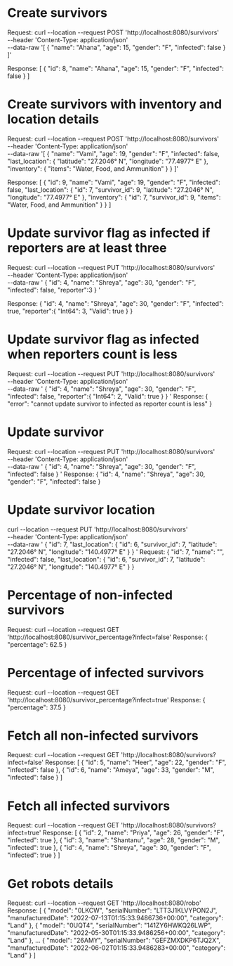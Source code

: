 # Create survivors
Request: 
curl --location --request POST 'http://localhost:8080/survivors' \
--header 'Content-Type: application/json' \
--data-raw '[
    {
        "name": "Ahana",
        "age": 15,
        "gender": "F",
        "infected": false
    }
]'

Response:
[
    {
        "id": 8,
        "name": "Ahana",
        "age": 15,
        "gender": "F",
        "infected": false
    }
]

# Create survivors with inventory and location details
Request:
curl --location --request POST 'http://localhost:8080/survivors' \
--header 'Content-Type: application/json' \
--data-raw '[
    {
        "name": "Vami",
        "age": 19,
        "gender": "F",
        "infected": false,
        "last_location": {
            "latitude": "27.2046° N",
            "longitude": "77.4977° E"
        },
        "inventory": {
            "items": "Water, Food, and Ammunition"
        }
    }
]'

Response:
[
    {
        "id": 9,
        "name": "Vami",
        "age": 19,
        "gender": "F",
        "infected": false,
        "last_location": {
            "id": 7,
            "survivor_id": 9,
            "latitude": "27.2046° N",
            "longitude": "77.4977° E"
        },
        "inventory": {
            "id": 7,
            "survivor_id": 9,
            "items": "Water, Food, and Ammunition"
        }
    }
]

# Update survivor flag as infected if reporters are at least three
Request: 
curl --location --request PUT 'http://localhost:8080/survivors' \
--header 'Content-Type: application/json' \
--data-raw '
     {
        "id": 4,
        "name": "Shreya",
        "age": 30,
        "gender": "F",
        "infected": false,
        "reporter":3
    }
'

Response:
{
    "id": 4,
    "name": "Shreya",
    "age": 30,
    "gender": "F",
    "infected": true,
    "reporter":{
            "Int64": 3,
            "Valid": true
    }
}

# Update survivor flag as infected when reporters count is less
Request: curl --location --request PUT 'http://localhost:8080/survivors' \
--header 'Content-Type: application/json' \
--data-raw '
     {
        "id": 4,
        "name": "Shreya",
        "age": 30,
        "gender": "F",
        "infected": false,
        "reporter":{
            "Int64": 2,
            "Valid": true
    }
    }
'
Response:
{
    "error": "cannot update survivor to infected as reporter count is less"
}

# Update survivor
Request: curl --location --request PUT 'http://localhost:8080/survivors' \
--header 'Content-Type: application/json' \
--data-raw '
     {
        "id": 4,
        "name": "Shreya",
        "age": 30,
        "gender": "F",
        "infected": false
    }
'
Response:
{
    "id": 4,
    "name": "Shreya",
    "age": 30,
    "gender": "F",
    "infected": false
}

# Update survivor location
curl --location --request PUT 'http://localhost:8080/survivors' \
--header 'Content-Type: application/json' \
--data-raw '
    {
        "id": 7,
        "last_location": {
            "id": 6,
            "survivor_id": 7,
            "latitude": "27.2046° N",
            "longitude": "140.4977° E"
        }
    }
'
Request:
{
    "id": 7,
    "name": "",
    "infected": false,
    "last_location": {
        "id": 6,
        "survivor_id": 7,
        "latitude": "27.2046° N",
        "longitude": "140.4977° E"
    }
}

# Percentage of non-infected survivors
Request: curl --location --request GET 'http://localhost:8080/survivor_percentage?infect=false'
Response:
{
    "percentage": 62.5
}

# Percentage of infected survivors
Request: curl --location --request GET 'http://localhost:8080/survivor_percentage?infect=true'
Response:
{
    "percentage": 37.5
}

# Fetch all non-infected survivors
Request: curl --location --request GET 'http://localhost:8080/survivors?infect=false'
Response:
[
    {
        "id": 5,
        "name": "Heer",
        "age": 22,
        "gender": "F",
        "infected": false
    },
    {
        "id": 6,
        "name": "Ameya",
        "age": 33,
        "gender": "M",
        "infected": false
    }
]

# Fetch all infected survivors
Request: curl --location --request GET 'http://localhost:8080/survivors?infect=true'
Response:
[
    {
        "id": 2,
        "name": "Priya",
        "age": 26,
        "gender": "F",
        "infected": true
    },
    {
        "id": 3,
        "name": "Shantanu",
        "age": 28,
        "gender": "M",
        "infected": true
    },
    {
        "id": 4,
        "name": "Shreya",
        "age": 30,
        "gender": "F",
        "infected": true
    }
]

# Get robots details
Request: curl --location --request GET 'http://localhost:8080/robo'
Response:
[
    {
        "model": "0LKCW",
        "serialNumber": "LTT3J1KLVYPON2J",
        "manufacturedDate": "2022-07-13T01:15:33.9486736+00:00",
        "category": "Land"
    },
    {
        "model": "0UQT4",
        "serialNumber": "141ZY6HWKQ26LWP",
        "manufacturedDate": "2022-05-30T01:15:33.9486256+00:00",
        "category": "Land"
    },
    ...
    {
        "model": "26AMY",
        "serialNumber": "GEFZMXDKP6TJQ2X",
        "manufacturedDate": "2022-06-02T01:15:33.9486283+00:00",
        "category": "Land"
    }
]